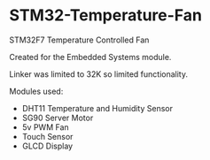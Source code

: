 # STM32-Temperature-Fan
STM32F7 Temperature Controlled Fan

Created for the Embedded Systems module.

Linker was limited to 32K so limited functionality.

Modules used:
- DHT11 Temperature and Humidity Sensor
- SG90 Server Motor
- 5v PWM Fan
- Touch Sensor
- GLCD Display


